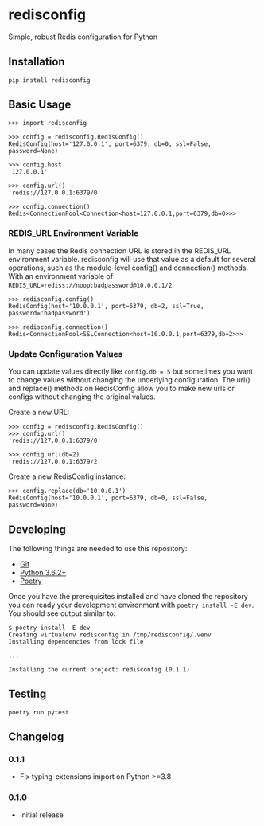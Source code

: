 # redisconfig

Simple, robust Redis configuration for Python

## Installation

```
pip install redisconfig
```

## Basic Usage

```
>>> import redisconfig

>>> config = redisconfig.RedisConfig()
RedisConfig(host='127.0.0.1', port=6379, db=0, ssl=False, password=None)

>>> config.host
'127.0.0.1'

>>> config.url()
'redis://127.0.0.1:6379/0'

>>> config.connection()
Redis<ConnectionPool<Connection<host=127.0.0.1,port=6379,db=0>>>
```

### REDIS_URL Environment Variable

In many cases the Redis connection URL is stored in the REDIS_URL environment variable. redisconfig will use that value as a default for several operations, such as the module-level config() and connection() methods. With an environment variable of `REDIS_URL=rediss://noop:badpassword@10.0.0.1/2`:

```
>>> redisconfig.config()
RedisConfig(host='10.0.0.1', port=6379, db=2, ssl=True, password='badpassword')

>>> redisconfig.connection()
Redis<ConnectionPool<SSLConnection<host=10.0.0.1,port=6379,db=2>>>
```

### Update Configuration Values

You can update values directly like `config.db = 5` but sometimes you want to change values without changing the underlying configuration. The url() and replace() methods on RedisConfig allow you to make new urls or configs without changing the original values.

Create a new URL:

```
>>> config = redisconfig.RedisConfig()
>>> config.url()
'redis://127.0.0.1:6379/0'

>>> config.url(db=2)
'redis://127.0.0.1:6379/2'
```

Create a new RedisConfig instance:

```
>>> config.replace(db='10.0.0.1')
RedisConfig(host='10.0.0.1', port=6379, db=0, ssl=False, password=None)
```

## Developing

The following things are needed to use this repository:

-   [Git](https://git-scm.com)
-   [Python 3.6.2+](https://www.python.org/downloads/)
-   [Poetry](https://python-poetry.org/)

Once you have the prerequisites installed and have cloned the repository you can ready your development environment with `poetry install -E dev`. You should see output similar to:

```
$ poetry install -E dev
Creating virtualenv redisconfig in /tmp/redisconfig/.venv
Installing dependencies from lock file

...

Installing the current project: redisconfig (0.1.1)
```

## Testing

```
poetry run pytest
```

## Changelog

### 0.1.1

-   Fix typing-extensions import on Python >=3.8

### 0.1.0

-   Initial release
